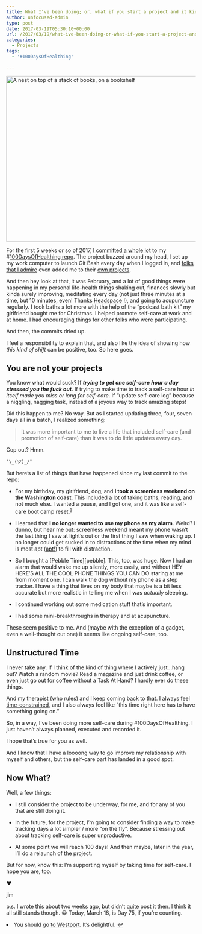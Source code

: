 ```yaml
---
title: What I’ve been doing; or, what if you start a project and it kinda takes off but doesn’t; or, what if it seems like you abandoned your own thing; or, integrating new practices; or, Day 36 to Day 64
author: unfocused-admin
type: post
date: 2017-03-19T05:30:10+00:00
url: /2017/03/19/what-ive-been-doing-or-what-if-you-start-a-project-and-it-kinda-takes-off-but-doesnt-or-what-if-it-seems-like-you-abandoned-your-own-thing-or-integrating-new-practices-or-day/
categories:
  - Projects
tags:
  - '#100DaysOfHealthing'

---
```

<img src="http://unfocused.tech/wp-content/uploads/2017/03/public-domain-images-free-stock-photos-high-quality-resolution-downloads-around-the-house-7-768x512.jpg" alt="A nest on top of a stack of books, on a bookshelf" width="660" height="440" class="aligncenter size-medium_large wp-image-40" />

For the first 5 weeks or so of 2017, [I committed a whole lot][1] to my #[100DaysOfHealthing repo][2]. The project buzzed around my head, I set up my work computer to launch Git Bash every day when I logged in, and [folks that I admire][3] even added me to their [own projects][4].

And then hey look at that, it was February, and a lot of good things were happening in my personal life&#8211;health things shaking out, finances slowly but kinda surely improving, meditating every day (not just three minutes at a time, but 10 minutes, even! Thanks [Headspace][5] !), and going to acupuncture regularly. I took baths a lot more with the help of the &#8220;podcast bath kit&#8221; my girlfriend bought me for Christmas. I helped promote self-care at work and at home. I had encouraging things for other folks who were participating.

And then, the commits dried up.

I feel a responsibility to explain that, and also like the idea of showing how _this kind of shift_ can be positive, too. So here goes.

## You are not your projects

You know what would suck? If **_trying to get one self-care hour a day stressed you the fuck out_**. If trying to make time to track a self-care hour _in itself made you miss or long for self-care_. If &#8220;update self-care log&#8221; because a niggling, nagging task, instead of a joyous way to track amazing steps!

Did this happen to me? No way. But as I started updating three, four, seven days all in a batch, I realized something:

> It was more important to me to live a life that included self-care (and promotion of self-care) than it was to do little updates every day.

Cop out? Hmm.

`¯\_(ツ)_/¯`

But here&#8217;s a list of things that have happened since my last commit to the repo:

  * For my birthday, my girlfriend, dog, and **I took a screenless weekend on the Washington coast**. This included a lot of taking baths, reading, and not much else. I wanted a pause, and I got one, and it was like a self-care boot camp reset.<sup id="fnref-32-1"><a href="#fn-32-1" class="jetpack-footnote">1</a></sup></p>
  * I learned that **I no longer wanted to use my phone as my alarm**. Weird? I dunno, but hear me out: screenless weekend meant my phone wasn&#8217;t the last thing I saw at light&#8217;s out or the first thing I saw when waking up. I no longer could get sucked in to distractions at the time when my mind is most apt ([apt!][6]) to fill with distraction.

  * So I bought a \[Pebble Time\]\[pebble\]. This, too, was huge. Now I had an alarm that would wake me up silently, more easily, and without HEY HERE&#8217;S ALL THE COOL PHONE THINGS YOU CAN DO staring at me from moment one. I can walk the dog without my phone as a step tracker. I have a thing that lives on my body that maybe is a bit less accurate but more realistic in telling me when I was _actually_ sleeping.

  * I continued working out some medication stuff that&#8217;s important.

  * I had some mini-breakthroughs in therapy and at acupuncture.

These seem positive to me. And (maybe with the exception of a gadget, even a well-thought out one) it seems like ongoing self-care, too.

## Unstructured Time

I never take any. If I think of the kind of thing where I actively just&#8230;hang out? Watch a random movie? Read a magazine and just drink coffee, or even just go out for coffee without a Task At Hand? I hardly ever do these things.

And my therapist (who rules) and I keep coming back to that. I always feel [time-constrained][7], and I also always feel like &#8220;this time right here has to have something going on.&#8221;

So, in a way, I&#8217;ve been doing more self-care during #100DaysOfHealthing. I just haven&#8217;t always planned, executed and recorded it.

I hope that&#8217;s true for you as well.

And I know that I have a loooong way to go improve my relationship with myself and others, but the self-care part has landed in a good spot.

## Now What?

Well, a few things:

  * I still consider the project to be underway, for me, and for any of you that are still doing it.</p>
  * In the future, for the project, I&#8217;m going to consider finding a way to make tracking days a lot simpler / more &#8220;on the fly&#8221;. Because stressing out about tracking self-care is super unproductive.

  * At some point we will reach 100 days! And then maybe, later in the year, I&#8217;ll do a relaunch of the project.

But for now, know this: I&#8217;m supporting myself by taking time for self-care. I hope you are, too.

❤️

jim

p.s. I wrote this about two weeks ago, but didn&#8217;t quite post it then. I think it all still stands though. 😀 Today, March 18, is Day 75, if you&#8217;re counting.

<li id="fn-32-1">
  You should go <a href="https://www.marinacottages.com/">to Westport</a>. It&#8217;s delightful.&#160;<a href="#fnref-32-1">&#8617;</a> </fn></footnotes>

 [1]: https://github.com/jwithington/100-days-of-healthing/graphs/commit-activity
 [2]: https://github.com/jwithington/100-days-of-healthing
 [3]: http://selfcare.tech/
 [4]: https://github.com/jenniferlynparsons/selfcaretech/pull/36
 [5]: https://www.headspace.com
 [6]: https://www.youtube.com/watch?v=3MpRt41tPoc
 [7]: http://5by5.tv/b2w/251
